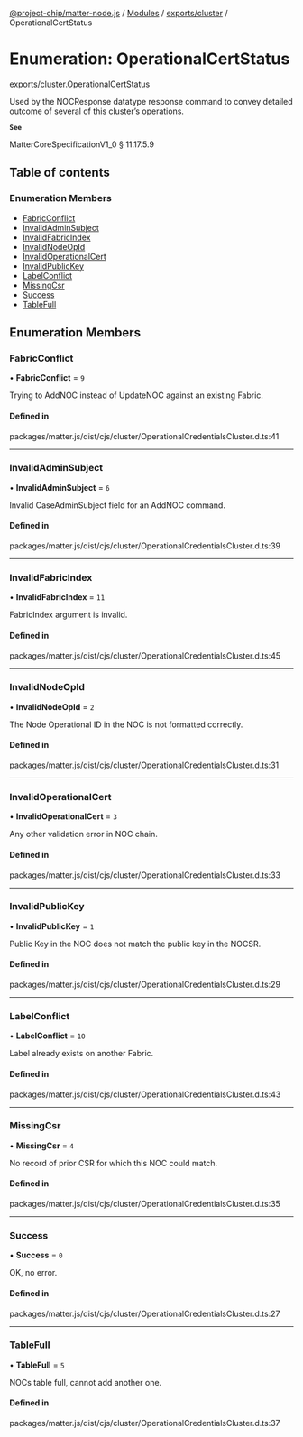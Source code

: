 [@project-chip/matter-node.js](../README.md) / [Modules](../modules.md) / [exports/cluster](../modules/exports_cluster.md) / OperationalCertStatus

# Enumeration: OperationalCertStatus

[exports/cluster](../modules/exports_cluster.md).OperationalCertStatus

Used by the NOCResponse datatype response command to convey detailed outcome of several of this cluster’s operations.

**`See`**

MatterCoreSpecificationV1_0 § 11.17.5.9

## Table of contents

### Enumeration Members

- [FabricConflict](exports_cluster.OperationalCertStatus.md#fabricconflict)
- [InvalidAdminSubject](exports_cluster.OperationalCertStatus.md#invalidadminsubject)
- [InvalidFabricIndex](exports_cluster.OperationalCertStatus.md#invalidfabricindex)
- [InvalidNodeOpId](exports_cluster.OperationalCertStatus.md#invalidnodeopid)
- [InvalidOperationalCert](exports_cluster.OperationalCertStatus.md#invalidoperationalcert)
- [InvalidPublicKey](exports_cluster.OperationalCertStatus.md#invalidpublickey)
- [LabelConflict](exports_cluster.OperationalCertStatus.md#labelconflict)
- [MissingCsr](exports_cluster.OperationalCertStatus.md#missingcsr)
- [Success](exports_cluster.OperationalCertStatus.md#success)
- [TableFull](exports_cluster.OperationalCertStatus.md#tablefull)

## Enumeration Members

### FabricConflict

• **FabricConflict** = ``9``

Trying to AddNOC instead of UpdateNOC against an existing Fabric.

#### Defined in

packages/matter.js/dist/cjs/cluster/OperationalCredentialsCluster.d.ts:41

___

### InvalidAdminSubject

• **InvalidAdminSubject** = ``6``

Invalid CaseAdminSubject field for an AddNOC command.

#### Defined in

packages/matter.js/dist/cjs/cluster/OperationalCredentialsCluster.d.ts:39

___

### InvalidFabricIndex

• **InvalidFabricIndex** = ``11``

FabricIndex argument is invalid.

#### Defined in

packages/matter.js/dist/cjs/cluster/OperationalCredentialsCluster.d.ts:45

___

### InvalidNodeOpId

• **InvalidNodeOpId** = ``2``

The Node Operational ID in the NOC is not formatted correctly.

#### Defined in

packages/matter.js/dist/cjs/cluster/OperationalCredentialsCluster.d.ts:31

___

### InvalidOperationalCert

• **InvalidOperationalCert** = ``3``

Any other validation error in NOC chain.

#### Defined in

packages/matter.js/dist/cjs/cluster/OperationalCredentialsCluster.d.ts:33

___

### InvalidPublicKey

• **InvalidPublicKey** = ``1``

Public Key in the NOC does not match the public key in the NOCSR.

#### Defined in

packages/matter.js/dist/cjs/cluster/OperationalCredentialsCluster.d.ts:29

___

### LabelConflict

• **LabelConflict** = ``10``

Label already exists on another Fabric.

#### Defined in

packages/matter.js/dist/cjs/cluster/OperationalCredentialsCluster.d.ts:43

___

### MissingCsr

• **MissingCsr** = ``4``

No record of prior CSR for which this NOC could match.

#### Defined in

packages/matter.js/dist/cjs/cluster/OperationalCredentialsCluster.d.ts:35

___

### Success

• **Success** = ``0``

OK, no error.

#### Defined in

packages/matter.js/dist/cjs/cluster/OperationalCredentialsCluster.d.ts:27

___

### TableFull

• **TableFull** = ``5``

NOCs table full, cannot add another one.

#### Defined in

packages/matter.js/dist/cjs/cluster/OperationalCredentialsCluster.d.ts:37
